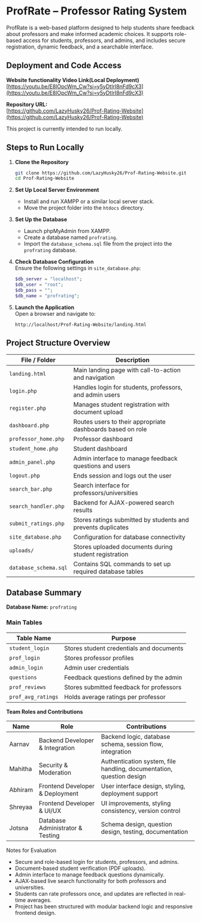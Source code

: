 # ProfRate – Professor Rating System

ProfRate is a web-based platform designed to help students share feedback about professors and make informed academic choices. It supports role-based access for students, professors, and admins, and includes secure registration, dynamic feedback, and a searchable interface.

## Deployment and Code Access
**Website functionality Video Link(Local Deployment)**
[https://youtu.be/E8lOpcWm_Cw?si=y5yDtIrI8nFd9cX3](https://youtu.be/E8lOpcWm_Cw?si=y5yDtIrI8nFd9cX3)


**Repository URL:**  
[https://github.com/LazyHusky26/Prof-Rating-Website](https://github.com/LazyHusky26/Prof-Rating-Website)  

This project is currently intended to run locally.

## Steps to Run Locally

1. **Clone the Repository**  
   ```bash
   git clone https://github.com/LazyHusky26/Prof-Rating-Website.git
   cd Prof-Rating-Website
   ```

2. **Set Up Local Server Environment**  
   - Install and run XAMPP or a similar local server stack.  
   - Move the project folder into the `htdocs` directory.  

3. **Set Up the Database**  
   - Launch phpMyAdmin from XAMPP.  
   - Create a database named `profrating`.  
   - Import the `database_schema.sql` file from the project into the `profrating` database.  

4. **Check Database Configuration**  
   Ensure the following settings in `site_database.php`:  
   ```php
   $db_server = "localhost";
   $db_user = "root";
   $db_pass = "";
   $db_name = "profrating";
   ```

5. **Launch the Application**  
   Open a browser and navigate to:  
   ```
   http://localhost/Prof-Rating-Website/landing.html
   ```

## Project Structure Overview

| File / Folder          | Description |
|------------------------|------------|
| `landing.html`         | Main landing page with call-to-action and navigation |
| `login.php`            | Handles login for students, professors, and admin users |
| `register.php`         | Manages student registration with document upload |
| `dashboard.php`        | Routes users to their appropriate dashboards based on role |
| `professor_home.php`   | Professor dashboard |
| `student_home.php`     | Student dashboard |
| `admin_panel.php`      | Admin interface to manage feedback questions and users |
| `logout.php`           | Ends session and logs out the user |
| `search_bar.php`       | Search interface for professors/universities |
| `search_handler.php`   | Backend for AJAX-powered search results |
| `submit_ratings.php`   | Stores ratings submitted by students and prevents duplicates |
| `site_database.php`    | Configuration for database connectivity |
| `uploads/`             | Stores uploaded documents during student registration |
| `database_schema.sql`  | Contains SQL commands to set up required database tables |

## Database Summary

**Database Name:** `profrating`  

### Main Tables

| Table Name           | Purpose |
|----------------------|---------|
| `student_login`      | Stores student credentials and documents |
| `prof_login`         | Stores professor profiles |
| `admin_login`        | Admin user credentials |
| `questions`          | Feedback questions defined by the admin |
| `prof_reviews`       | Stores submitted feedback for professors |
| `prof_avg_ratings`   | Holds average ratings per professor |

**Team Roles and Contributions**

| Name    | Role | Contributions |
|---------|------|--------------|
| Aarnav  | Backend Developer & Integration | Backend logic, database schema, session flow, integration |
| Mahitha | Security & Moderation | Authentication system, file handling, documentation, question design |
| Abhiram | Frontend Developer & Deployment | User interface design, styling, deployment support |
| Shreyaa | Frontend Developer & UI/UX | UI improvements, styling consistency, version control |
| Jotsna  | Database Administrator & Testing | Schema design, question design, testing, documentation |

Notes for Evaluation

- Secure and role-based login for students, professors, and admins.  
- Document-based student verification (PDF uploads).  
- Admin interface to manage feedback questions dynamically.  
- AJAX-based live search functionality for both professors and universities.  
- Students can rate professors once, and updates are reflected in real-time averages.  
- Project has been structured with modular backend logic and responsive frontend design.
